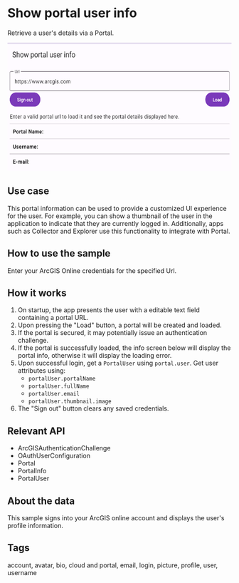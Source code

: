 # Show portal user info

Retrieve a user's details via a Portal.

![Image of access portal user info](show-portal-user-info.png)

## Use case

This portal information can be used to provide a customized UI experience for the user. For example, you can show a thumbnail of the user in the application to indicate that they are currently logged in. Additionally, apps such as Collector and Explorer use this functionality to integrate with Portal.

## How to use the sample

Enter your ArcGIS Online credentials for the specified Url.

## How it works

1. On startup, the app presents the user with a editable text field containing a portal URL. 
2. Upon pressing the "Load" button, a portal will be created and loaded. 
3. If the portal is secured, it may potentially issue an authentication challenge.
4. If the portal is successfully loaded, the info screen below will display the portal info, otherwise it will display the loading error.
5. Upon successful login, get a `PortalUser` using `portal.user`. Get user attributes using:
   * `portalUser.portalName`
   * `portalUser.fullName`
   * `portalUser.email`
   * `portalUser.thumbnail.image`
6. The "Sign out" button clears any saved credentials.

## Relevant API

* ArcGISAuthenticationChallenge
* OAuthUserConfiguration
* Portal
* PortalInfo
* PortalUser

## About the data

This sample signs into your ArcGIS online account and displays the user's profile information.

## Tags

account, avatar, bio, cloud and portal, email, login, picture, profile, user, username